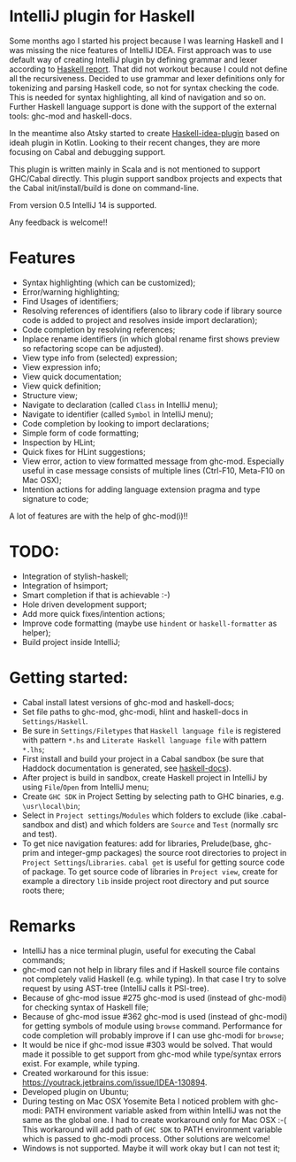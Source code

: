 # IntelliJ plugin for Haskell

Some months ago I started his project because I was learning Haskell and I was missing the nice features of IntelliJ IDEA. First approach
 was to use default way of creating IntelliJ plugin by defining grammar and lexer according to
  [Haskell report](http://www.haskell.org/onlinereport/haskell2010/haskellch10.html). That did not workout because I could not define all 
  the recursiveness. 
  Decided to use grammar and lexer definitions only for tokenizing and parsing Haskell code, so not for syntax checking the code. This is needed for syntax highlighting, all kind of navigation and so on.
  Further Haskell language support is done with the support of the external tools: ghc-mod and haskell-docs.

In the meantime also Atsky started to create [Haskell-idea-plugin](https://github.com/Atsky/haskell-idea-plugin) based on ideah plugin in Kotlin. 
 Looking to their recent changes, they are more focusing on Cabal and debugging support.
 
This plugin is written mainly in Scala and is not mentioned to support GHC/Cabal directly. This plugin support sandbox projects
and expects that the Cabal init/install/build is done on command-line.

From version 0.5 IntelliJ 14 is supported.

Any feedback is welcome!!

# Features
- Syntax highlighting (which can be customized);
- Error/warning highlighting;
- Find Usages of identifiers;
- Resolving references of identifiers (also to library code if library source code is added to project and resolves inside import declaration);
- Code completion by resolving references;
- Inplace rename identifiers (in which global rename first shows preview so refactoring scope can be adjusted).
- View type info from (selected) expression;
- View expression info;
- View quick documentation;
- View quick definition;
- Structure view;
- Navigate to declaration (called `Class` in IntelliJ menu);
- Navigate to identifier (called `Symbol` in IntelliJ menu);
- Code completion by looking to import declarations;
- Simple form of code formatting;
- Inspection by HLint;
- Quick fixes for HLint suggestions;
- View error, action to view formatted message from ghc-mod. Especially useful in case message consists of multiple lines (Ctrl-F10, Meta-F10 on Mac OSX);
- Intention actions for adding language extension pragma and type signature to code;
            
A lot of features are with the help of ghc-mod(i)!!

# TODO:
- Integration of stylish-haskell; 
- Integration of hsimport;
- Smart completion if that is achievable :-)
- Hole driven development support;
- Add more quick fixes/intention actions;
- Improve code formatting (maybe use `hindent` or `haskell-formatter` as helper);
- Build project inside IntelliJ;

# Getting started: 
- Cabal install latest versions of ghc-mod and haskell-docs;
- Set file paths to ghc-mod, ghc-modi, hlint and haskell-docs in `Settings/Haskell`.
- Be sure in `Settings/Filetypes` that `Haskell language file` is registered with pattern `*.hs` and `Literate Haskell language file` with pattern `*.lhs`; 
- First install and build your project in a Cabal sandbox (be sure that Haddock documentation is generated, see [haskell-docs](https://github.com/chrisdone/haskell-docs)). 
- After project is build in sandbox, create Haskell project in IntelliJ by using `File`/`Open` from IntelliJ menu;
- Create `GHC SDK` in Project Setting by selecting path to GHC binaries, e.g. `\usr\local\bin`;
- Select in `Project settings`/`Modules` which folders to exclude (like .cabal-sandbox and dist) and which folders are `Source` and `Test` (normally src and test).
- To get nice navigation features: add for libraries, Prelude(base, ghc-prim and integer-gmp packages) the source root directories to project in `Project Settings`/`Libraries`. `cabal get` is useful for getting source code of package.
    To get source code of libraries in `Project view`, create for example a directory `lib` inside project root directory and put source roots there;

# Remarks
- IntelliJ has a nice terminal plugin, useful for executing the Cabal commands;
- ghc-mod can not help in library files and if Haskell source file contains not completely valid Haskell (e.g. while typing). In that case I try to solve request by using AST-tree (IntelliJ calls it PSI-tree). 
- Because of ghc-mod issue #275 ghc-mod is used (instead of ghc-modi) for checking syntax of Haskell file;
- Because of ghc-mod issue #362 ghc-mod is used (instead of ghc-modi) for getting symbols of module using `browse` command. Performance for code completion will probably improve if I can use ghc-modi for `browse`;
- It would be nice if ghc-mod issue #303 would be solved. That would made it possible to get support from ghc-mod while type/syntax errors exist. For example, while typing.
- Created workaround for this issue: https://youtrack.jetbrains.com/issue/IDEA-130894.
- Developed plugin on Ubuntu;
- During testing on Mac OSX Yosemite Beta I noticed problem with ghc-modi: PATH environment variable asked from within IntelliJ was not the same as the global one. I had to create workaround only for Mac OSX :-( 
    This workaround will add path of `GHC SDK` to PATH environment variable which is passed to ghc-modi process. Other solutions are welcome!
- Windows is not supported. Maybe it will work okay but I can not test it;

